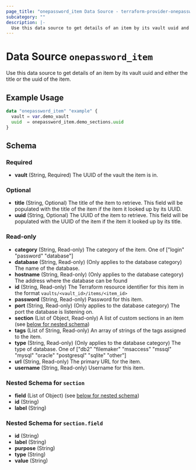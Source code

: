 ```yaml
---
page_title: "onepassword_item Data Source - terraform-provider-onepassword"
subcategory: ""
description: |-
  Use this data source to get details of an item by its vault uuid and either the title or the uuid of the item.
---
```


# Data Source `onepassword_item`

Use this data source to get details of an item by its vault uuid and either the title or the uuid of the item.

## Example Usage

```terraform
data "onepassword_item" "example" {
  vault = var.demo_vault
  uuid  = onepassword_item.demo_sections.uuid
}
```

## Schema

### Required

- **vault** (String, Required) The UUID of the vault the item is in.

### Optional

- **title** (String, Optional) The title of the item to retrieve. This field will be populated with the title of the item if the item it looked up by its UUID.
- **uuid** (String, Optional) The UUID of the item to retrieve. This field will be populated with the UUID of the item if the item it looked up by its title.

### Read-only

- **category** (String, Read-only) The category of the item. One of ["login" "password" "database"]
- **database** (String, Read-only) (Only applies to the database category) The name of the database.
- **hostname** (String, Read-only) (Only applies to the database category) The address where the database can be found
- **id** (String, Read-only) The Terraform resource identifier for this item in the format `vaults/<vault_id>/items/<item_id>`
- **password** (String, Read-only) Password for this item.
- **port** (String, Read-only) (Only applies to the database category) The port the database is listening on.
- **section** (List of Object, Read-only) A list of custom sections in an item (see [below for nested schema](#nestedatt--section))
- **tags** (List of String, Read-only) An array of strings of the tags assigned to the item.
- **type** (String, Read-only) (Only applies to the database category) The type of database. One of ["db2" "filemaker" "msaccess" "mssql" "mysql" "oracle" "postgresql" "sqlite" "other"]
- **url** (String, Read-only) The primary URL for the item.
- **username** (String, Read-only) Username for this item.

<a id="nestedatt--section"></a>
### Nested Schema for `section`

- **field** (List of Object) (see [below for nested schema](#nestedobjatt--section--field))
- **id** (String)
- **label** (String)

<a id="nestedobjatt--section--field"></a>
### Nested Schema for `section.field`

- **id** (String)
- **label** (String)
- **purpose** (String)
- **type** (String)
- **value** (String)


